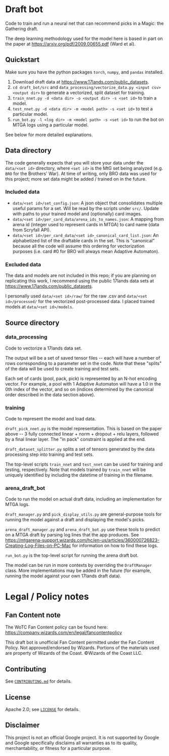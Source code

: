 # Draft bot

Code to train and run a neural net that can recommend picks in a Magic: the Gathering
draft.

The deep learning methodology used for the model here is based in part on the paper at
https://arxiv.org/pdf/2009.00655.pdf (Ward et al).

## Quickstart

Make sure you have the python packages `torch`, `numpy`, and `pandas` installed.

1. Download draft data at https://www.17lands.com/public_datasets.
1. `cd draft_bot/src` and `data_processing/vectorize_data.py <input csv> <output dir>`
    to generate a vectorized, split dataset for training.
1. `train_nnet.py -d <data dir> -o <output dir> -s <set id>` to train a model.
1. `test_nnet.py -d <data dir> -m <model path> -s <set id>` to test a particular model.
1. `run_bot.py -l <log dir> -m <model path> -s <set id>` to run the bot on MTGA
    logs using a particular model.

See below for more detailed explanations.

## Data directory

The code generally expects that you will store your data under the `data/<set id>`
directory, where `<set id>` is the MtG set being analyzed (e.g. `BRO` for the
Brothers' War). At time of writing, only BRO data was used for this project;
more set data might be added / trained on in the future.

### Included data

- `data/<set id>/set_config.json`: A json object that consolidates multiple useful
   params for a set. Will be read by the scripts under `src/`. Update with
   paths to your trained model and (optionally) card images.
- `data/<set id>/per_card_data/arena_ids_to_names.json`: A mapping from arena id
  (integer used to represent cards in MTGA) to card name (data from Scryfall API).
- `data/<set id>/per_card_data/<set id>_canonical_card_list.json`: An
  alphabetized list of the draftable cards in the set. This is "canonical"
  because all the code will assume this ordering for vectorization purposes
  (i.e. card #0 for BRO will always mean Adaptive Automaton).

### Excluded data

The data and models are not included in this repo; if you are planning on
replicating this work, I recommend using the public 17lands data sets at
https://www.17lands.com/public_datasets.

I personally used `data/<set id>/raw/` for the raw .csv and 
`data/<set id>/processed/` for the vectorized post-processed data. I placed
trained models at `data/<set id>/models`.

## Source directory

### data_processing

Code to vectorize a 17lands data set. 

The output will be a set of saved tensor
files -- each will have a number of rows corresponding to a parameter set in
the code. Note that these "splits" of the data will be used to create training
and test sets.

Each set of cards (pool, pack, pick) is represented by an N-hot encoding
vector. For example, a pool with 1 Adaptive Automaton will have a 1.0 in the
0th index of the vector, and so on (indices determined by the canonical order
described in the data section above).

### training

Code to represent the model and load data.

`draft_pick_nnet.py` is the model representation. This is based on the paper
above -- 3 fully connected linear + norm + dropout + relu layers, followed by
a final linear layer. The "in pack" constraint is applied at the end.

`draft_dataset_splitter.py` splits a set of tensors generated by the data
processing step into training and test sets.

The top-level scripts `train_nnet` and `test_nnet` can be used for training and
testing, respectively. Note that models trained by `train_nnet` will be
uniquely identified by including the datetime of training in the filename.

### arena_draft_bot

Code to run the model on actual draft data, including an implementation for
MTGA logs.

`draft_manager.py` and `pick_display_utils.py` are general-purpose tools for
running the model against a draft and displaying the model's picks.

`arena_draft_manager.py` and `arena_draft_bot.py` use these tools to predict on
a MTGA draft by parsing log lines that the app produces. See
https://mtgarena-support.wizards.com/hc/en-us/articles/360000726823-Creating-Log-Files-on-PC-Mac
for information on how to find these logs.

`run_bot.py` is the top-level script for running the arena draft bot.

The model can be run in more contexts by overriding the `DraftManager` class.
More implementations may be added in the future (for example, running the model
against your own 17lands draft data).


# Legal / Policy notes

## Fan Content note

The WoTC Fan Content policy can be found here: https://company.wizards.com/en/legal/fancontentpolicy

This draft bot is unofficial Fan Content permitted under the Fan Content Policy. Not
approved/endorsed by Wizards. Portions of the materials used are property of
Wizards of the Coast. ©Wizards of the Coast LLC.

## Contributing

See [`CONTRIBUTING.md`](CONTRIBUTING.md) for details.

## License

Apache 2.0; see [`LICENSE`](LICENSE) for details.

## Disclaimer

This project is not an official Google project. It is not supported by
Google and Google specifically disclaims all warranties as to its quality,
merchantability, or fitness for a particular purpose.
